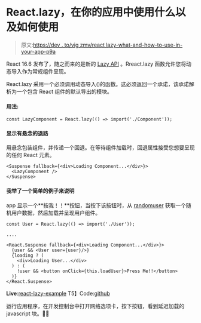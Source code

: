 # React.lazy，在你的应用中使用什么以及如何使用

> 原文:[https://dev . to/vig zmv/react lazy-what-and-how-to-use-in-your-app-p9a](https://dev.to/vigzmv/reactlazy-what-and-how-to-use-in-your-app-p9a)

React 16.6 发布了，随之而来的是新的 [Lazy API](https://reactjs.org/docs/code-splitting.html#reactlazy) 。Rreact.lazy 函数允许您将动态导入作为常规组件呈现。

React.lazy 采用一个必须调用动态导入()的函数。这必须返回一个承诺，该承诺解析为一个包含 React 组件的默认导出的模块。

#### 用法:

```
const LazyComponent = React.lazy(() => import('./Component')); 
```

#### 显示有悬念的退路

用悬念包装组件，并传递一个回退。在等待组件加载时，回退属性接受您想要呈现的任何 React 元素。

```
<Suspense fallback={<div>Loading Component...</div>}>
  <LazyComponent />
</Suspense> 
```

#### 我举了一个简单的例子来说明

app 显示一个**按我！！**按钮，当按下该按钮时，从 [randomuser](https://randomuser.me) 获取一个随机用户数据，然后加载并呈现用户组件。

```
const User = React.lazy(() => import('./User'));

....

<React.Suspense fallback={<div>Loading Component...</div>}>
  {user && <User user={user}/>}
  {loading ? (
    <div>Loading User...</div>
  ) : (
    !user && <button onClick={this.loadUser}>Press Me!!</button>
  )}
</React.Suspense> 
```

**Live**:[react-lazy-example](http://vigneshm.com/react-lazy-example/)
T5】Code:[github](https://github.com/vigzmv/react-lazy-example)

运行应用程序，在开发控制台中打开网络选项卡，按下按钮，看到延迟加载的 javascript 块。🎉🎉